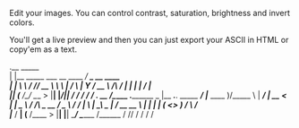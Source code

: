 Edit your images. You can control contrast, saturation, brightness and invert colors. 

You'll get a live preview and then you can just export your ASCII in HTML or copy'em as a text.

.__                           _____             
|  |__ _____ ___  __ ____   _/ ____\_ __  ____  
|  |  \\__  \\  \/ // __ \  \   __\  |  \/    \ 
|   Y  \/ __ \\   /\  ___/   |  | |  |  /   |  \
|___|  (____  /\_/  \___  >  |__| |____/|___|  /
     \/     \/          \/                   \/ 
___.                            __                   /\________   .________
\_ |__ ___.__. _____    _______/  |________  ____    )/\_____  \  |   ____/
 | __ <   |  | \__  \  /  ___/\   __\_  __ \/  _ \      /  ____/  |____  \ 
 | \_\ \___  |  / __ \_\___ \  |  |  |  | \(  <_> )    /       \  /       \
 |___  / ____| (____  /____  > |__|  |__|   \____/     \_______ \/______  /
     \/\/           \/     \/                                  \/       \/ 
